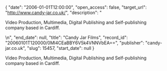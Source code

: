 {
  "date": "2006-01-01T12:00:00", 
  "open_access": false, 
  "target_url": "http://www.candy-jar.co.uk/", 
  "description": "<p>Video Production, Multimedia, Digital Publishing and Self-publishing company based in Cardiff.</p>\n", 
  "end_date": null, 
  "title": "Candy Jar Films", 
  "record_id": "20060101T120000/0Ml4CEaBBY6V5k4VNNVbEA==", 
  "publisher": "candy-jar.co.uk", 
  "slug": 15457, 
  "start_date": null
}

<p>Video Production, Multimedia, Digital Publishing and Self-publishing company based in Cardiff.</p>
